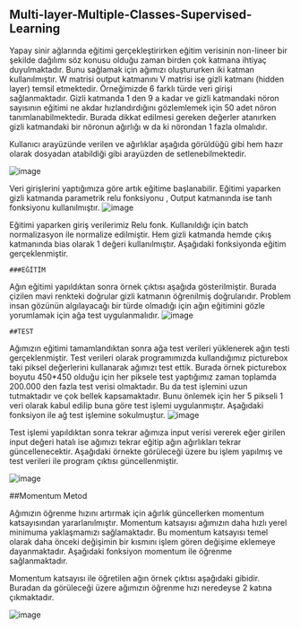 ﻿## Multi-layer-Multiple-Classes-Supervised-Learning

  Yapay sinir ağlarında eğitimi gerçekleştirirken eğitim verisinin non-lineer bir
şekilde dağılımı söz konusu olduğu zaman birden çok katmana ihtiyaç duyulmaktadır. Bunu
sağlamak için ağımızı oluştururken iki katman kullanılmıştır. W matrisi output katmanını V
matrisi ise gizli katmanı (hidden layer) temsil etmektedir. Örneğimizde 6 farklı türde veri girişi
sağlanmaktadır. Gizli katmanda 1 den 9 a kadar ve gizli katmandaki nöron sayısının eğitimi ne
akdar hızlandırdığını gözlemlemek için 50 adet nöron tanımlanabilmektedir. Burada dikkat
edilmesi gereken değerler atanırken gizli katmandaki bir nöronun ağırlığı w da ki nörondan 1
fazla olmalıdır.

  Kullanıcı arayüzünde verilen ve ağırlıklar aşağıda görüldüğü gibi hem hazır olarak
dosyadan atabildiği gibi arayüzden de setlenebilmektedir.

![image](https://user-images.githubusercontent.com/22706674/218222293-70ed1ecc-d4a5-42af-8fd3-745278c3af99.png)

  Veri girişlerini yaptığımıza göre artık eğitime başlanabilir. Eğitimi yaparken gizli
katmanda parametrik relu fonksiyonu , Output katmanında ise tanh fonksiyonu kullanılmıştır.
![image](https://user-images.githubusercontent.com/22706674/218222368-f1897e6e-d0db-430c-bf7c-d448784b370e.png)

  Eğitimi yaparken giriş verilerimiz Relu fonk. Kullanıldığı için batch normalizasyon ile
normalize edilmiştir. Hem gizli katmanda hemde çıkış katmanında bias olarak 1 değeri
kullanılmıştır. Aşağıdaki fonksiyonda eğitim gerçeklenmiştir.
  
  
    ###EĞİTİM
    
  Ağın eğitimi yapıldıktan sonra örnek çıktısı aşağıda gösterilmiştir. Burada çizilen mavi
renkteki doğrular gizli katmanın öğrenilmiş doğrularıdır. Problem insan gözünün algılayacağı bir
türde olmadığı için ağın eğitimini gözle yorumlamak için ağa test uygulanmalıdır.
![image](https://user-images.githubusercontent.com/22706674/218222686-c2b72f3d-36a9-4023-852e-2ff7b77d5300.png)

    ##TEST
  Ağımızın eğitimi tamamlandıktan sonra ağa test verileri yüklenerek ağın testi
gerçeklenmiştir. Test verileri olarak programımızda kullandığımız picturebox taki piksel
değerlerini kullanarak ağımızı test ettik. Burada örnek picturebox boyutu 450*450 olduğu için
her piksele test yaptığımız zaman toplamda 200.000 den fazla test verisi olmaktadır. Bu da test
işlemini uzun tutmaktadır ve çok bellek kapsamaktadır. Bunu önlemek için her 5 pikseli 1 veri
olarak kabul edilip buna göre test işlemi uygulanmıştır. Aşağıdaki fonksiyon ile ağ test işlemine
sokulmuştur.
![image](https://user-images.githubusercontent.com/22706674/218222743-defea8d9-8690-4d32-bc85-c297d45452cc.png)


  Test işlemi yapıldıktan sonra tekrar ağımıza input verisi vererek eğer girilen input değeri
hatalı ise ağımızı tekrar eğitip ağın ağırlıkları tekrar güncellenecektir. Aşağıdaki örnekte
görüleceği üzere bu işlem yapılmış ve test verileri ile program çıktısı güncellenmiştir.

![image](https://user-images.githubusercontent.com/22706674/218222812-b9157930-4ff6-465a-8530-226731c32051.png)

  ##Momentum Metod
  
  Ağımızın öğrenme hızını artırmak için ağırlık güncellerken momentum
katsayısından yararlanılmıştır. Momentum katsayısı ağımızın daha hızlı yerel minimuma
yaklaşmamızı sağlamaktadır. Bu momentum katsayısı temel olarak daha önceki değişimin bir
kısmını işlem gören değişime eklemeye dayanmaktadır. Aşağıdaki fonksiyon momentum ile
öğrenme sağlanmaktadır.

  Momentum katsayısı ile öğretilen ağın örnek çıktısı aşağıdaki gibidir. Buradan da görüleceği
üzere ağımızın öğrenme hızı neredeyse 2 katına çıkmaktadır. 

![image](https://user-images.githubusercontent.com/22706674/218223213-99a98e5c-a3f4-4d3d-ae12-53c01091638d.png)

